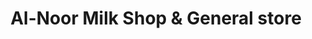 ---
title: "Al-Noor Milk Shop & General store"
url: /karachi/al-noor-milk-shop-und-general-store/
shop: Dorfladen
---